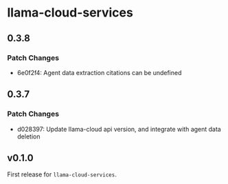 # llama-cloud-services

## 0.3.8

### Patch Changes

- 6e0f2f4: Agent data extraction citations can be undefined

## 0.3.7

### Patch Changes

- d028397: Update llama-cloud api version, and integrate with agent data deletion

## v0.1.0

First release for `llama-cloud-services`.
